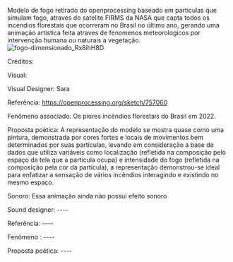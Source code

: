 Modelo de fogo retirado do openprocessing baseado em particulas que simulam fogo, atraves do satelite FIRMS da NASA que capta todos os incendios florestais que ocorreram no Brasil no último ano, gerando uma animação artistica feita atraves de fenomenos meteorologicos por intervenção humana ou naturais a vegetação.
![fogo-dimensionado_Rx8ihH8D](https://github.com/sarafreitass/anima-oFogo/assets/84232270/69bd5350-8a35-479b-9d55-eae8d4315b17)

Créditos:

Visual: 

Visual Designer: Sara

Referência: https://openprocessing.org/sketch/757060

Fenômeno associado: Os piores incêndios florestais do Brasil em 2022.

Proposta poética: A representação do modelo se mostra quase como uma pintura, demonstrada por cores fortes e locais de movimentos
bem determinados por suas partículas, levando em consideração a base de dados que utiliza variáveis como localização (refletida na 
composição pelo espaço da tela que a partícula ocupa) e intensidade do fogo (refletida na composição pela cor da partícula), a 
representação demonstrou-se ideal para enfatizar a sensação de vários incêndios interagindo e existindo no mesmo espaço.

Sonoro: Essa animação ainda não possui efeito sonoro

Sound designer: ----

Referência: ----

Fenômeno : ----

Proposta poética: ---- 
